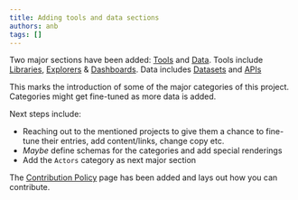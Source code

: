 ```yaml
---
title: Adding tools and data sections
authors: anb
tags: []
---
```


Two major sections have been added: [Tools](/tools/) and [Data](/data/). Tools include [Libraries](/tools/libraries/), [Explorers](/tools/explorers/) & [Dashboards](/tools/dashboards). Data includes [Datasets](/data/datasets) and [APIs](/data/apis/)


This marks the introduction of some of the major categories of this project. Categories might get fine-tuned as more data is added. 

Next steps include:
- Reaching out to the mentioned projects to give them a chance to fine-tune their entries, add content/links, change copy etc.
- *Maybe* define schemas for the categories and add special renderings
- Add the `Actors` category as next major section

The [Contribution Policy](/about/contribution-policy) page has been added and lays out how you can contribute.